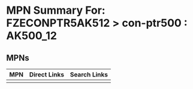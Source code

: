 



# MPN Summary For: FZECONPTR5AK512 > con-ptr500 : AK500_12

## MPNs
  

|MPN|Direct Links|Search Links|
| :--- | :--- | :--- |
||||
